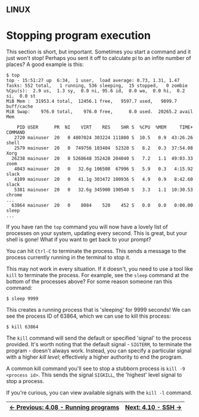 ## LINUX

# Stopping program execution

This section
 is short, but important. Sometimes you start a command and it just
won't stop! Perhaps you sent it off to calculate pi to an infite number
of places? A good example is this:

```console
$ top
top - 15:51:27 up  6:34,  1 user,  load average: 0.73, 1.31, 1.47
Tasks: 552 total,   1 running, 536 sleeping,  15 stopped,   0 zombie
%Cpu(s):  2.9 us,  1.3 sy,  0.0 ni, 95.6 id,  0.0 wa,  0.0 hi,  0.2 si,  0.0 st
MiB Mem :  31953.4 total,  12456.1 free,   9597.7 used,   9899.7 buff/cache
MiB Swap:    976.0 total,    976.0 free,      0.0 used.  20265.2 avail Mem

    PID USER      PR  NI    VIRT    RES    SHR S  %CPU  %MEM     TIME+ COMMAND
   2720 mainuser  20   0 4807024 303224 111800 S  10.5   0.9  43:26.26 shell
   2579 mainuser  20   0  749756 103404  52320 S   8.2   0.3  37:54.08 Xorg
  26238 mainuser  20   0 5268648 352428 204040 S   7.2   1.1  49:03.33 zoom
   4043 mainuser  20   0   32.6g 106508  67996 S   5.9   0.3   4:15.92 slack
   4109 mainuser  20   0   41.1g 303472 100936 S   4.9   0.9   8:42.60 slack
   5381 mainuser  20   0   32.6g 345900 190540 S   3.3   1.1  10:30.53 chrome
...
  63864 mainuser  20   0    8084    520    452 S   0.0   0.0   0:00.00 sleep
...
```

If you have ran the `top` command you will now have a
lovely list of processes on your system, updating every second. This is
great, but your shell is gone! What if you want to get back to your
prompt?

You can hit `Ctrl-C` to terminate the process. This sends a message to the process currently running in the terminal to stop it.

This may not work in every situation. If it doesn't, you need to use a tool like `kill` to terminate the process. For example, see the `sleep` command at the bottom of the processes above? For some reason someone ran this command:

```console
$ sleep 9999
```

This creates a running process that is 'sleeping' for 9999 seconds!
We can see the process ID of 63864, which we can use to kill this
process:

```console
$ kill 63864
```

The `kill` command will send the default or specified 'signal' to the process provided. It's worth noting that the default signal - `SIGTERM`, to terminate the program - doesn't always work. Instead, you can specify a particular signal with a higher *kill level*; effectively a higher authority to end the program.

A common kill command you'll see to stop a stubborn process is `kill -9 <process id>`. This sends the signal `SIGKILL`, the 'highest' level signal to stop a process.

If you're curious, you can view available signals with the `kill -l` command.

<div align="center">

[← Previous: 4.08 - Running programs](RunningPrograms4.8.md) | [Next: 4.10 - SSH →](Ssh4.10.md)
:-|-:
